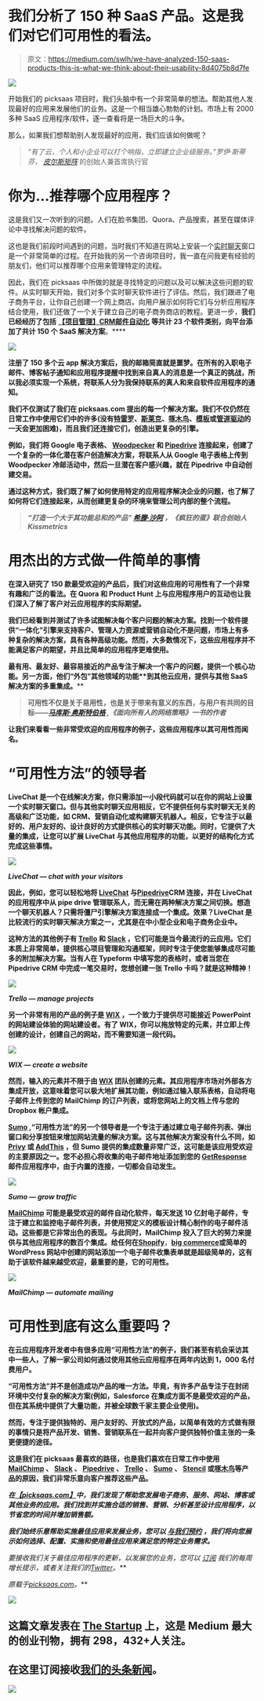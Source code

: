 # 我们分析了 150 种 SaaS 产品。这是我们对它们可用性的看法。

> 原文：<https://medium.com/swlh/we-have-analyzed-150-saas-products-this-is-what-we-think-about-their-usability-8d4075b8d7fe>

![](img/299e4b438635acbdb4342a81f26ca1c1.png)

开始我们的 picksaas 项目时，我们头脑中有一个非常简单的想法。帮助其他人发现最好的应用来发展他们的业务。这是一个相当雄心勃勃的计划。市场上有 2000 多种 SaaS 应用程序/软件，逐一查看将是一场巨大的斗争。

那么，如果我们想帮助别人发现最好的应用，我们应该如何做呢？

> *“有了云，个人和小企业可以打个响指，立即建立企业级服务。”罗伊·斯蒂芬，* [*皮尔斯矩阵*](https://www.crunchbase.com/organization/piercematrix) 的创始人兼首席执行官

# 你为…推荐哪个应用程序？

这是我们又一次听到的问题。人们在脸书集团、Quora、产品搜索，甚至在媒体评论中寻找解决问题的软件。

这也是我们前段时间遇到的问题，当时我们不知道在网站上安装一个[实时聊天](https://picksaas.com/live-chats?utm_source=blog&utm_campaign=We%20have%20analyzed%20150%20SaaS%20products)窗口是一个非常简单的过程。在开始我的另一个咨询项目时，我一直在问我更有经验的朋友们，他们可以推荐哪个应用来管理特定的流程。

因此，我们在 picksaas 中所做的就是寻找特定的问题以及可以解决这些问题的软件。从实时聊天开始，我们对多个实时聊天软件进行了评估。然后，我们跟进了电子商务平台，让你自己创建一个网上商店。向用户展示如何将它们与分析应用程序结合使用，我们还做了一个关于建立自己的电子商务商店的教程。更进一步，**我们已经经历了包括** [**【项目管理】**](https://picksaas.com/project-management?utm_source=blog&utm_campaign=We%20have%20analyzed%20150%20SaaS%20products)**[**CRM**](https://picksaas.com/crm?utm_source=blog&utm_campaign=We%20have%20analyzed%20150%20SaaS%20product)**[**邮件自动化**](https://picksaas.com/mailing-automation?utm_source=blog&utm_campaign=We%20have%20analyzed%20150%20SaaS%20products) **等共计 23 个软件类别，向平台添加了共计 150 个 SaaS 解决方案**。****

****![](img/32426a54fb1002d53a77b61ce6462cf9.png)****

****注册了 150 多个云 app 解决方案后，我的邮箱简直就是噩梦。在所有的入职电子邮件、博客帖子通知和应用程序提醒中找到来自真人的消息是一个真正的挑战，所以我必须实现一个系统，将联系人分为我保持联系的真人和来自软件应用程序的通知。****

****我们不仅测试了我们在 picksaas.com 提出的每一个解决方案。我们不仅仍然在日常工作中使用它们中的许多(没有[特雷罗](https://picksaas.com/project-management/trello?utm_source=blog&utm_campaign=We%20have%20analyzed%20150%20SaaS%20products)、[斯莱克](https://picksaas.com/communication-tools/slack?utm_source=blog&utm_campaign=We%20have%20analyzed%20150%20SaaS%20products)、[啄木鸟](https://picksaas.com/cold-mailing/woodpecker?utm_source=blog&utm_campaign=We%20have%20analyzed%20150%20SaaS%20products)、[模板](https://picksaas.com/design-platforms/stencil?utm_source=blog&utm_campaign=We%20have%20analyzed%20150%20SaaS%20products)或[管道驱动](https://picksaas.com/crm/pipedrive?utm_source=blog&utm_campaign=We%20have%20analyzed%20150%20SaaS%20products)的一天会更加困难)，而且我们还**连接它们，创造出更复杂的引擎**。****

****例如，我们将 Google 电子表格、 [Woodpecker](https://picksaas.com/cold-mailing/woodpecker?utm_source=blog&utm_campaign=We%20have%20analyzed%20150%20SaaS%20products) 和 [Pipedrive](https://picksaas.com/crm/pipedrive?utm_source=blog&utm_campaign=We%20have%20analyzed%20150%20SaaS%20products) 连接起来，创建了一个复杂的一体化潜在客户创造解决方案，将联系人从 Google 电子表格上传到 Woodpecker 冷邮活动中，然后一旦潜在客户感兴趣，就在 Pipedrive 中自动创建交易。****

****通过这种方式，我们既了解了如何使用特定的应用程序解决企业的问题，也了解了如何将它们连接起来，从而创建更复杂的环境来管理公司内部的整个流程。****

> *****“打造一个大于其功能总和的产品”* [*希滕·沙阿*](http://hiten.com/) *，《疯狂的蛋》联合创始人 Kissmetrics*****

# ****用杰出的方式做一件简单的事情****

****在深入研究了 150 款最受欢迎的产品后，我们对这些应用的可用性有了一个非常有趣和广泛的看法。在 Quora 和 Product Hunt 上与应用程序用户的互动也让我们深入了解了客户对云应用程序的实际期望。****

****我们已经看到并测试了许多试图解决每个客户问题的解决方案。找到一个软件提供“一体化”引擎来支持客户、管理人力资源或营销自动化不是问题，市场上有多种复杂的解决方案，具有各种高级功能。然而，大多数情况下，这些应用程序并不能满足客户的期望，并且比简单的应用程序更难使用。****

****最有用、最友好、最容易接近的产品专注于解决**一个客户的问题，提供一个核心功能**。另一方面，他们**“外包”其他领域的功能**到其他云应用，提供与其他 SaaS 解决方案的多重集成。****

> ****可用性不仅是关于易用性，也是关于带来有意义的东西，与用户有共同的目标――[*马库斯·奥斯特伯格*](https://www.goodreads.com/author/show/8186106.Marcus_sterberg) *,《面向所有人的网络策略》一书的作者*****

****让我们来看看一些非常受欢迎的应用程序的例子，这些应用程序以其可用性而闻名。****

# ****“可用性方法”的领导者****

****LiveChat 是一个在线解决方案，你只需添加一小段代码就可以在你的网站上设置一个实时聊天窗口。但与其他实时聊天应用相反，它不提供任何与实时聊天无关的高级和广泛功能，如 CRM、营销自动化或构建聊天机器人。相反，**它专注于以最好的、用户友好的、设计良好的方式提供核心的实时聊天功能**。同时，它提供了大量的集成，让您可以扩展 LiveChat 与其他应用程序的功能，以更好的结构化方式完成这些事情。****

****![](img/be9f98074c2c3ae768abb534d5c8df05.png)****

*****LiveChat — chat with your visitors*****

****因此，例如，**您可以轻松地将** [**LiveChat**](https://picksaas.com/live-chats/livechat?utm_source=blog&utm_campaign=We%20have%20analyzed%20150%20SaaS%20products) **与**[**Pipedrive**](https://picksaas.com/crm/pipedrive?utm_source=blog&utm_campaign=We%20have%20analyzed%20150%20SaaS%20products)**CRM 连接，并在 LiveChat 的应用程序中从 pipe drive 管理联系人**，而无需在两种解决方案之间切换。想造一个聊天机器人？只需将僵尸引擎解决方案连接成一个集成。效果？LiveChat 是比较流行的实时聊天解决方案之一，尤其是在中小型企业和电子商务企业中。****

****这种方法的其他例子有 [Trello](https://picksaas.com/project-management/trello?utm_source=blog&utm_campaign=We%20have%20analyzed%20150%20SaaS%20products) 和 [Slack](https://picksaas.com/communication-tools/slack?utm_source=blog&utm_campaign=We%20have%20analyzed%20150%20SaaS%20products) ，它们可能是当今最流行的云应用。它们本质上非常简单，提供核心项目管理和沟通框架，同时**专注于使您能够集成尽可能多的附加解决方案**。当有人在 Typeform 中填写您的表格时，或者当您在 Pipedrive CRM 中完成一笔交易时，您想创建一张 Trello 卡吗？就是这种精神！****

****![](img/6a4c243d9d662d2780f4663ee0a1b63e.png)****

*****Trello — manage projects*****

****另一个非常有用的产品的例子是 [WIX](https://picksaas.com/website-builders/wix?utm_source=blog&utm_campaign=We%20have%20analyzed%20150%20SaaS%20products) ，一个致力于提供尽可能接近 PowerPoint 的网站建设体验的网站建设者。有了 WIX，你可以拖放特定的元素，并立即上传创建的设计，创建自己的网站，而不需要知道一段代码。****

****![](img/5487cbe5f60e4baad48426a96ec5f91d.png)****

*****WIX — create a website*****

****然而，输入的元素并不限于由 [WIX](https://picksaas.com/website-builders/wix?utm_source=blog&utm_campaign=We%20have%20analyzed%20150%20SaaS%20products) 团队创建的元素。**其应用程序市场对外部各方集成开放**，这意味着您可以极大地扩展其功能，例如通过输入联系表格，自动将电子邮件上传到您的 MailChimp 的订户列表，或将您网站上的文档上传与您的 Dropbox 帐户集成。****

****[Sumo](https://picksaas.com/lead-capturing/sumo?utm_source=blog&utm_campaign=We%20have%20analyzed%20150%20SaaS%20products) ,“可用性方法”的另一个领导者是一个专注于通过建立电子邮件列表、弹出窗口和分享按钮来**增加网站流量的解决方案。这与其他解决方案没有什么不同，如 [Privy](https://picksaas.com/lead-capturing/privy?utm_source=blog&utm_campaign=We%20have%20analyzed%20150%20SaaS%20products) 或 [AddThis](https://picksaas.com/lead-capturing/addthis?utm_source=blog&utm_campaign=We%20have%20analyzed%20150%20SaaS%20products) ，但 Sumo 提供的集成数量非常广泛，这可能是该应用受欢迎的主要原因之一。您不必担心将收集的电子邮件地址添加到您的 [GetResponse](https://picksaas.com/mailing-automation/getresponse?utm_source=blog&utm_campaign=We%20have%20analyzed%20150%20SaaS%20products) 邮件应用程序中，**由于内置的连接**，一切都会自动发生。******

**![](img/07deb004269e4110e8f9a75806112f3c.png)**

***Sumo — grow traffic***

**[MailChimp](https://picksaas.com/mailing-automation/mailchimp?utm_source=blog&utm_campaign=We%20have%20analyzed%20150%20SaaS%20products) 可能是最受欢迎的邮件自动化软件，每天发送 10 亿封电子邮件，专注于建立和监控电子邮件列表，并使用预定义的模板设计精心制作的电子邮件活动。这些都是它非常出色的表现。与此同时，MailChimp 投入了巨大的努力来提供与其他应用程序的数百个集成。**给任何在**[**Shopify**](https://picksaas.com/e-commerce-platforms/shopify?utm_source=blog&utm_campaign=We%20have%20analyzed%20150%20SaaS%20products)**，**[**big commerce**](https://picksaas.com/e-commerce-platforms/bigcommerce?utm_source=blog&utm_campaign=We%20have%20analyzed%20150%20SaaS%20products)**或简单的 WordPress 网站中创建的网站添加一个电子邮件收集表单就是超级简单的**，这有助于该软件越来越受欢迎，最重要的是，它的可用性。**

**![](img/cad97076b6cf2ed28aaa02859ba5775f.png)**

***MailChimp — automate mailing***

# **可用性到底有这么重要吗？**

**在云应用程序开发者中有很多应用“可用性方法”的例子，我们甚至有机会采访其中一些人，了解一家公司如何通过使用其他云应用程序在两年内达到 1，000 名付费用户。**

**“可用性方法”并不是创造成功产品的唯一方法。毕竟，有许多产品专注于在封闭环境中交付复杂的解决方案(例如，Salesforce 在集成方面不是最受欢迎的产品，但在其系统中提供了大量功能，并被全球数千家主要企业使用)。**

**然而，**专注于提供独特的、用户友好的、开放式的产品，以简单有效的方式做有限的事情**只是将产品开发、销售、营销联系在一起并向客户提供独特价值主张的一条更便捷的途径。**

**这是我们在 picksaas 最喜欢的路径，也是我们喜欢在日常工作中使用 [MailChimp](https://picksaas.com/mailing-automation/mailchimp?utm_source=blog&utm_campaign=We%20have%20analyzed%20150%20SaaS%20products) 、 [Slack](https://picksaas.com/communication-tools/slack?utm_source=blog&utm_campaign=We%20have%20analyzed%20150%20SaaS%20products) 、 [Pipedrive](https://picksaas.com/crm/pipedrive?utm_source=blog&utm_campaign=We%20have%20analyzed%20150%20SaaS%20products) 、 [Trello](https://picksaas.com/project-management/trello?utm_source=blog&utm_campaign=We%20have%20analyzed%20150%20SaaS%20products) 、 [Sumo](https://picksaas.com/lead-capturing/sumo?utm_source=blog&utm_campaign=We%20have%20analyzed%20150%20SaaS%20products) 、 [Stencil](https://picksaas.com/design-platforms/stencil?utm_source=blog&utm_campaign=We%20have%20analyzed%20150%20SaaS%20products) 或[啄木鸟](https://picksaas.com/cold-mailing/woodpecker?utm_source=blog&utm_campaign=We%20have%20analyzed%20150%20SaaS%20products)等产品的原因，我们非常乐意向客户推荐这些产品。**

***在*[*【picksaas.com】*](https://picksaas.com/?utm_source=blog&utm_campaign=We%20have%20analyzed%20150%20SaaS%20products)*中，我们发现了帮助您发展电子商务、服务、网站、博客或其他业务的应用。我们找到并实施合适的销售、营销、分析甚至设计应用程序，以节省您的时间并增加销售额。***

***我们始终乐意帮助实施最佳应用来发展业务，您可以* [*与我们预约*](https://app.acuityscheduling.com/schedule.php?owner=14759847) *，我们将向您展示如何选择、配置、实施和使用最佳应用来满足您的特定业务需求。***

***要接收我们关于最佳应用程序的更新，以发展您的业务，您可以* [*订阅*](https://picksaas.us16.list-manage.com/subscribe/post?u=0a811ad254e7cd14718599e3a&id=bdf0cfd95) *我们的每周增长提示，或者关注我们的*[*Twitter*](https://twitter.com/picksaas)*。***

***原载于*[*picksaas.com*](https://picksaas.com/blog/saas-products-usability)*。***

**![](img/731acf26f5d44fdc58d99a6388fe935d.png)**

## **这篇文章发表在 [The Startup](https://medium.com/swlh) 上，这是 Medium 最大的创业刊物，拥有 298，432+人关注。**

## **在这里订阅接收[我们的头条新闻](http://growthsupply.com/the-startup-newsletter/)。**

**![](img/731acf26f5d44fdc58d99a6388fe935d.png)**